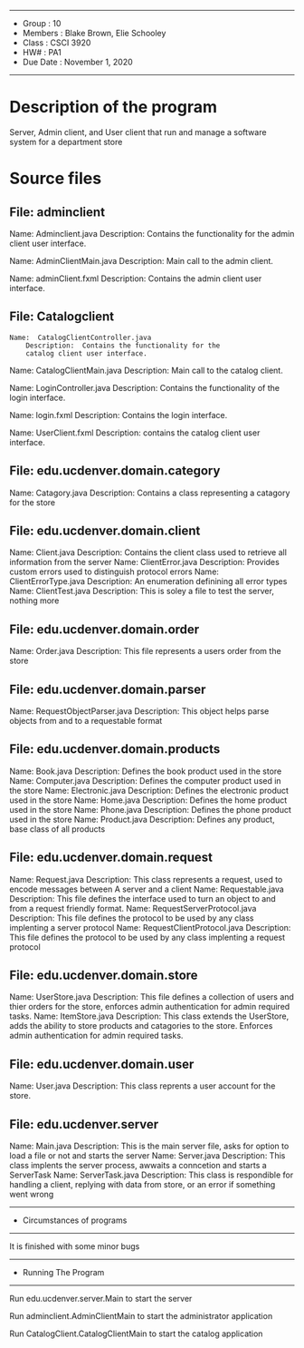 *******************************************************
*  Group     : 10
*  Members   : Blake Brown, Elie Schooley
*  Class     : CSCI 3920
*  HW#       : PA1
*  Due Date  : November 1, 2020
*******************************************************

#  Description of the program
Server, Admin client, and User client that run and manage
a software system for a department store

#  Source files


## File:  adminclient
   Name:  Adminclient.java
        Description:  Contains the functionality for the
        admin client user interface.

   Name:  AdminClientMain.java
        Description:  Main call to the admin client.

   Name:  adminClient.fxml
        Description:  Contains the admin client user interface.

## File:  Catalogclient
    Name:  CatalogClientController.java
        Description:  Contains the functionality for the
        catalog client user interface.

   Name:  CatalogClientMain.java
        Description:  Main call to the catalog client.

   Name:  LoginController.java
        Description:  Contains the functionality of the
        login interface.

   Name:  login.fxml
        Description:  Contains the login interface.

   Name:  UserClient.fxml
        Description:  contains the catalog client user
        interface.

## File:  edu.ucdenver.domain.category
   Name: Catagory.java
        Description: Contains a class representing a catagory for the store
## File:  edu.ucdenver.domain.client
   Name:  Client.java
        Description: Contains the client class used to retrieve all information from the
        server
   Name:  ClientError.java
        Description: Provides custom errors used to distinguish protocol errors
   Name:  ClientErrorType.java
        Description: An enumeration definining all error types
   Name:  ClientTest.java
        Description: This is soley a file to test the server, nothing more
## File:  edu.ucdenver.domain.order
   Name:  Order.java
        Description: This file represents a users order from the store
## File:  edu.ucdenver.domain.parser
   Name:  RequestObjectParser.java
        Description: This object helps parse objects from and to a requestable format
## File:  edu.ucdenver.domain.products
   Name:  Book.java
        Description: Defines the book product used in the store
   Name:  Computer.java
        Description: Defines the computer product used in the store
   Name:  Electronic.java
        Description: Defines the electronic product used in the store
   Name:  Home.java
        Description: Defines the home product used in the store
   Name:  Phone.java
        Description: Defines the phone product used in the store
   Name:  Product.java
        Description: Defines any product, base class of all products
## File:  edu.ucdenver.domain.request
   Name:  Request.java
        Description: This class represents a request, used to encode messages between
                     A server and a client
   Name:  Requestable.java
        Description: This file defines the interface used to turn an object to and from a
                     request friendly format.
   Name:  RequestServerProtocol.java
        Description: This file defines the protocol to be used by any class implenting a server protocol
   Name:  RequestClientProtocol.java
        Description: This file defines the protocol to be used by any class implenting a request protocol
## File:  edu.ucdenver.domain.store
   Name:  UserStore.java
        Description: This file defines a collection of users and thier orders for the store,
                     enforces admin authentication for admin required tasks.
   Name:  ItemStore.java
        Description: This class extends the UserStore, adds the ability to store products and catagories
                                          to the store. Enforces admin authentication for admin required tasks.
## File:  edu.ucdenver.domain.user
   Name:  User.java
        Description: This class reprents a user account for the store.
## File:  edu.ucdenver.server
   Name:  Main.java
        Description: This is the main server file, asks for option to load a file or not and
                     starts the server
   Name:  Server.java
        Description: This class implents the server process, awwaits a conncetion and starts a ServerTask
   Name:  ServerTask.java
        Description: This class is respondible for handling a client, replying with data from store,
                     or an error if something went wrong

  
*******************************************************
*  Circumstances of programs
*******************************************************
 It is finished with some minor bugs



*******************************************************
*  Running The Program
*******************************************************

Run edu.ucdenver.server.Main to start the server

Run adminclient.AdminClientMain to start the administrator application

Run CatalogClient.CatalogClientMain to start the catalog application

